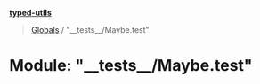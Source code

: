 **[typed-utils](../README.md)**

> [Globals](../globals.md) / "\_\_tests\_\_/Maybe.test"

# Module: "\_\_tests\_\_/Maybe.test"
